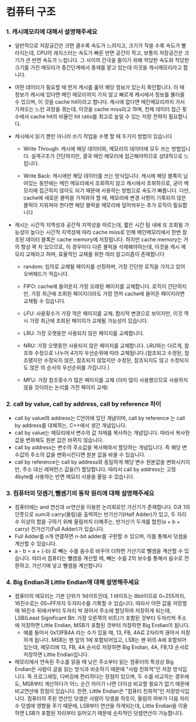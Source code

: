 # 컴퓨터 구조





### 1. 캐시메모리에 대해서 설명해주세요



- 일반적으로 저장공간은 크면 클수록 속도가 느려지고, 크기가 작을 수록 속도가 빨라지는데, CPU의 레지스터는 속도가 빠른 반면 공간이 작고, 보통의 저장공간은 크기가 큰 반면 속도가 느립니다. 그 사이의 간극을 줄이기 위해 적당한 속도와 적당한 크기를 가진 메모리가 중간단계에서 중재를 맡고 있는데 이것을 캐시메모리라고 합니다.

- 어떤 데이터가 필요할 때 먼저 캐시를 훑어 해당 정보가 있는지 확인합니다. 이 때 정보가 캐시에 있다면 메인 메모리까지 가지 않고 빠르게 캐시에서 정보를 불러올 수 있으며, 이 것을 cache hit이라고 합니다. 캐시에 없다면 메인메모리까지 가서 가져오는 느린 과정을 겪는데, 이것을 cache miss라고 하며, 전체 데이터 접근 횟수에서 cache hit의 비율인 hit ratio를 최고로 높일 수 있는 저장 전략이 필요합니다.

- 캐시에서 읽기 뿐만 아니라 쓰기 작업을 수행 할 때 두가지 방법이 있습니다

  - Write Through: 캐시에 해당 데이터와, 메모리의 데이터에 모두 쓰는 방법입니다. 설계구조가 간단하지만, 결국 메인 메모리에 접근해야하므로 상대적으로 느립니다.

  - Write Back: 캐시에만 해당 데이터를 쓰는 방식입니다. 캐시에 해당 블록이 남아있는 동안에는 메인 메모리에서 조회하지 않고 캐시에서 조회하므로, 굳이 메모리에 접근하지 않아도 되기 때문에 사용하는 방법으로 속도가 빠릅니다. 다만, cache에 새로운 블럭을 가져와야 할 때, 메모리에 변경 사항이 기록되지 않은블럭이 지워져야 한다면 해당 블럭을 메모리에 덮어씌우는 추가 로직이 필요합니다

- 캐시는 시간적 지역성과 공간적 지역성을 따르는데, 짧은 시간 텀 내에 또 조회될 가능성이 높다는 시간적 지역성에 따라 cache miss로 인해 메인메모리에서 한번 참조된 데이터 블록은 cache memory에 저장됩니다. 하지만 cache memory는 거의 항상 꽉 차 있으므로, 이 경우마다 다른 블럭을 삭제해야하는데, 이것을 캐시 메모리 교체라고 하며, 효율적인 교체를 위한 여러 알고리즘이 존재합니다

  - random: 임의로 교체될 페이지를 선정하며, 가장 간단한 로직을 가지고 있어 오버헤드가 적습니다.
  - FIFO: cache에 들어온지 가장 오래된 페이지를 교체합니다. 로직이 간단하지만, 가장 최근에 조회된 페이지더라도 가장 먼저 cache에 들어온 페이지라면 교체될 수 있습니다.
  - LFU: 사용횟수가 가장 적은 페이지를 교체. 합리적 변경으로 보이지만, 이것 역시 가장 최근에 조회된 페이지가 교체될 가능성이 있습니다.
  - LRU: 가장 오랫동안 사용되지 않은 페이지를 교체합니다.
  - NRU: 가장 오랫동안 사용되지 않은 페이지를 교체합니다. LRU와는 다르게, 참조와 수정으로 나누어 4가지 우선순위에 따라 교체됩니다.(참조되고 수정된, 참조됐지만 수정되지 않은, 참조되지 않았지만 수정된, 참조되지도 않고 수정되지도 않은 의 순서의 우선순위를 가집니다.)

  - MFU: 가장 참조횟수가 많은 페이지를 교체 (이미 많이 사용했으므로 사용하지 않을 것이라는 논리를 가진 페이지 교체)





### 2. call by value, call by address, call by reference 차이

- call by value와 address는 C언어에 있던 개념이며, call by reference 는 call by address를 대체하는, C++에서 생긴 개념입니다.
- call by value는 메모리에서 변수의 값 자체를 복사하는 개념입니다. 따라서 복사한 값을 변화해도 원본 값은 바뀌지 않습니다.
- call by address는 변수의 주소값을 복사해와서 할당하는 개념입니다. 즉 해당 변수값의 주소의 값을 변화시킨다면 원본 값을 바꿀 수 있습니다.
- call by reference는 call by address와 동일하게 해당 변수 원본값을 변화시키지만, 주소 대신 레퍼런스 값을(?) 할당합니다. 따라서 call by address는 고정 4byte를 사용하는 반면 메모리 사용을 줄일 수 있습니다.





### 3. 컴퓨터의 덧셈기,뺄셈기의 동작 원리에 대해 설명해주세요

- 컴퓨터에는 and 연산과 or연산을 이용한 논리회로인 가산기가 존재합니다. 0과 1의 인풋으로 sum과 carry(올림)을 출력하는 반가산기(Half Adder)가 있고, 두 자리 수 이상의 합을 구하기 위해 올림까지 더해주는, 반가산기 두개를 합친(a + b + carry) 전가산기(Full Adder)가 있습니다.
- Full Adder를 n개 연결하면 n-bit adder를 구현할 수 있으며, 이를 통해서 덧셈을 계산할 수 있습니다.
- a - b = a + (-b) 로 빼는 수를 음수로 바꾸어 더하면 가산기로 뺄셈을 계산할 수 있습니다. 따라서 컴퓨터는 뺄셈을 계산할 때, 빼는 수를 2의 보수를 통해서 음수로 전환하고, 가산기에 넣고 뺄셈을 계산합니다



### 4. Big Endian과 Little Endian에 대해 설명해주세요

- 컴퓨터의 메모리는 기본 단위가 1바이트인데, 1 바이트는 8bit이므로 0~255까지, 16진수로는 00~FF까지 두자리수를 기록할 수 있습니다. 따라서 어떤 값을 저장할 때 16진수 뒤에서부터 두자리 씩 끊어서 주소에 할당하여 저장하게 되는데, LSB(Least Significant Bit: 가장 오른쪽의 비트)가 포함된 것부터 두자리씩 주소에 저장하면 Little Endian, MSB가 포함된 것부터 저장하면 Big Endian이 됩니다.
  - 예를 들어서 0x13FB4A 라는 수가 있을 때, 13, FB, 4A로 2자리씩 끊어서 저장하게 됩니다. MSB는 맨 앞의 1에 포함되어있고, LSB는 맨 뒤의 A에 포함되어있는데, 메모리에 13, FB, 4A 순서로 저장하면 Big Endian, 4A, FB,13 순서로 저장하면 Little Endian입니다.
- 메모리에서 연속된 주소를 읽을 때 낮은 주소부터 읽는 컴퓨터의 특성상 Big Endian은 사람이 글을 읽는 방식과 비슷하기 때문에 "사람 친화적"인 저장 방식입니다. 즉 프로그래밍, 디버깅에 편리하다는 장점이 있으며, 두 수를 비교하는 경우에도, MSB부터 계산하다가 어느 순간 차이가 나면 더이상 비교할 필요가 없기 때문에 비교연산에 장점이 있습니다. 한편, Little Endian은 "컴퓨터 친화적"인 저장방식입니다. 컴퓨터의 주된 연산인 덧셈은 사람이 덧셈을 하듯이, 올림의 여부가 다음 자리수 덧셈에 영향을 주기 때문에, LSB부터 연산을 하게되는데, Little Endian을 이용하면 LSB가 포함된 자리부터 읽어오기 때문에 순차적인 덧셈연산이 가능합니다.